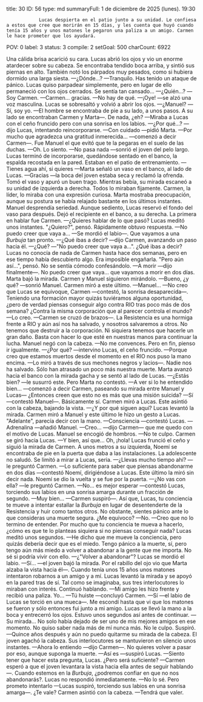title:          30
ID:             56
type:           md
summaryFull:    1 de diciembre de 2025 (lunes). 19:30
                
                Lucas despierta en el patio junto a su unidad. Le confiesa a estos que cree que morirán en 15 días, y les cuenta que huyó cuando tenía 15 años y unos matones le pegaron una paliza a un amigo. Carmen le hace prometer que los ayudará.
POV:            0
label:          3
status:         3
compile:        2
setGoal:        500
charCount:      6922


Una cálida brisa acarició su cara.
Lucas abrió los ojos y vio un enorme atardecer sobre su cabeza. Se encontraba tendido boca arriba, y sintió sus piernas en alto. También notó los párpados muy pesados, como si hubiera dormido una larga siesta.
—¿Dónde...?
—Tranquilo. Has tenido un ataque de pánico.
Lucas quiso parpadear simplemente, pero en lugar de ello permaneció con los ojos cerrados. Se sentía tan cansado...
—¿Quién...?
—Soy Carmen.
—Carmen... gracias.
—No hay de qué.
—¡Oye! —se alzó una voz masculina.
Lucas se sobresaltó y volvió a abrir los ojos.
—¿Manuel?
—Sí, soy yo. —El hombre se encontraba de pie a su lado, a unos pasos. A su lado se encontraban Carmen y Marta—. De nada, ¿eh? —Miraba a Lucas con el ceño fruncido pero con una sonrisa en los labios.
—¿Por qué...? —dijo Lucas, intentando reincorporarse.
—Con cuidado —pidió Marta.
—Por mucho que agradezca una gratitud inmerecida... —comenzó a decir Carmen—. Fue Manuel el que evitó que te la pegaras en el suelo de las duchas.
—Oh. Lo siento.
—No pasa nada —sonrió el joven del pelo largo.
Lucas terminó de incorporarse, quedándose sentado en el banco, la espalda recostada en la pared. Estaban en el patio de entrenamiento.
—Tienes agua ahí, si quieres —Marta señaló un vaso en el banco, al lado de Lucas.
—Gracias —la boca del joven estaba seca y reclamó la ofrenda. Tomó el vaso y apuró un buen trago.
Mientras bebía, su mirada escaneó a su unidad de izquierda a derecha.
Todos lo miraban fijamente. Carmen, la líder, lo miraba con una expresión curiosa. Marta mostraba preocupación, aunque su postura se había relajado bastante en los últimos instantes. Manuel desprendía seriedad.
Aunque sediento, Lucas reservó el fondo del vaso para después. Dejó el recipiente en el banco, a su derecha.
La primera en hablar fue Carmen.
—¿Quieres hablar de lo que pasó?
Lucas meditó unos instantes. "¿Quiero?", pensó. Rápidamente obtuvo respuesta.
—No puedo creer que vaya a... —Se mordió el labio—. Que vayamos a una *Burbuja* tan pronto. 
—¿Qué ibas a decir? —dijo Carmen, avanzando un paso hacia él.
—¿Qué?
—"No puedo creer que vaya a...". ¿Qué ibas a decir?
Lucas no conocía de nada de Carmen hasta hace dos semanas, pero en ese tiempo había descubierto algo. Era imposible engañarla.
"Pero aún así...", pensó. No se sentía cómodo confesándolo.
—A morir —dijo finalmente—. No puedo creer que vaya... que vayamos a morir en dos días.
Marta bajó la mirada. Carmen y Manuel siguieron mirándolo.
—Bueno, ¿y qué? —sonrió Manuel.
Carmen miró a este último.
—Manuel...
—No creo que Lucas se equivoque, Carmen —contestó, la sonrisa desaparecida—. Teniendo una formación mayor quizás tuviéramos alguna oportunidad, ¿pero de verdad piensas conseguir algo contra RIO tras poco más de dos semana? ¿Contra la misma corporación que al parecer controla el mundo?
—Lo creo. —Carmen se cruzó de brazos—. La Resistencia es una hormiga frente a RIO y aún así nos ha salvado, y nosotros salvaremos a otros. No tenemos que destruir a la corporación. Ni siquiera tenemos que hacerle un gran daño. Basta con hacer lo que esté en nuestras manos para continuar la lucha.
Manuel negó con la cabeza.
—No me convences. Pero en fin, pienso ir igualmente.
—¿Por qué? —intervino Lucas, el ceño fruncido.
—Porque creo que estamos muertos desde el momento en el RIO nos puso la mano encima. —Lo miró a través de sus mechones negros y lacios—. Nadie nos ha salvado. Sólo han atrasado un poco más nuestra muerte.
Marta avanzó hacia el banco con la mirada gacha y se sentó al lado de Lucas.
—¿Estás bien? —le susurró este.
Pero Marta no contestó.
—A ver si lo he entendido bien... —comenzó a decir Carmen, paseando su mirada entre Manuel y Lucas— ¿Entonces creen que esto no es más que una misión suicida?
—Sí —contestó Manuel—. Básicamente sí.
Carmen miró a Lucas. Este asintió con la cabeza, bajando la vista.
—¿Y por qué siguen aquí?
Lucas levantó la mirada. Carmen miró a Manuel y este último le hizo un gesto a Lucas. "Adelante", parecía decir con la mano.
—Consciencia —contestó Lucas.
—Adrenalina —añadió Manuel.
—Creo... —dijo Carmen— que me quedo con el motivo de Lucas.
Manuel se encogió de hombros.
—No te culpo.
Carmen se giró hacia Lucas.
—Y bien, así que... Oh, ¡hola!
Lucas frunció el ceño y siguió la mirada de Carmen. A unos metros a su izquierda, Noemí se encontraba de pie en la puerta que daba a las instalaciones.
La adolescente no saludó. Se limitó a mirar a Lucas, seria.
—¿Llevas mucho tiempo ahí? —le preguntó Carmen.
—Lo suficiente para saber que piensas abandonarme en dos días —contestó Noemí, dirigiéndose a Lucas.
Este último la miró sin decir nada. Noemí se dio la vuelta y se fue por la puerta.
—¿No vas con ella? —le preguntó Carmen.
—No... es mejor esperar —contestó Lucas, torciendo sus labios en una sonrisa amarga durante un fracción de segundo.
—Muy bien... —Carmen suspiró—. Así que, Lucas, tu conciencia te mueve a intentar estallar la *Burbuja* en lugar de desentenderte de la Resistencia y huir como tantos otros. No obstante, sientes pánico ante lo que consideras una muerte segura. ¿Me equivoco?
—No.
—Creo que no lo termino de entender. Por mucho que tu conciencia te mueva a hacerlo, ¿cómo es que te lo planteas siquiera si no piensas conseguir nada?
Lucas meditó unos segundos.
—He dicho que me mueve la conciencia, pero quizás debería decir que es el miedo. Tengo pánico a la muerte, sí, pero tengo aún más miedo a volver a abandonar a la gente que me importa. No sé si podría vivir con ello.
—¿"Volver a abandonar"?
Lucas se mordió el labio.
—Sí... —el joven bajó la mirada. Por el rabillo del ojo vio que Marta alzaba la vista hacia él—. Cuando tenía unos 15 años unos matones intentaron robarnos a un amigo y a mí.
Lucas levantó la mirada y se apoyó en la pared tras de sí. Tal como se imaginaba, sus tres interlocutores lo miraban con interés. Continuó hablando.
—Mi amigo les hizo frente y recibió una paliza. Yo...
—Tú huiste —concluyó Carmen.
—Sí —el labio de Lucas se torció en una mueca—. Me escondí hasta que vi que los matones se fueron y sólo entonces fui junto a mi amigo.
Lucas se llevó la mano a la boca y entrecerró los ojos. Estuvo unos segundos así antes de continuar.
—Su mirada... No solo había dejado de ser uno de mis mejores amigos en ese momento. No quiso saber nada más de mí nunca más. No le culpo.
Suspiró.
—Quince años después y aún no puedo quitarme su mirada de la cabeza.
El joven agachó la cabeza. Sus interlocutores se mantuvieron en silencio unos instantes.
—Ahora lo entiendo —dijo Carmen—. No quieres volver a pasar por eso, aunque suponga la muerte.
—Así es —suspiró Lucas.
—Siento tener que hacer esta pregunta, Lucas. ¿Pero será suficiente? —Carmen esperó a que el joven levantara la vista hacia ella antes de seguir hablando—. Cuando estemos en la *Burbuja*, ¿podremos confiar en que no nos abandonarás?.
Lucas no respondió inmediatamente.
—No lo sé. Pero prometo intentarlo —Lucas suspiró, torciendo sus labios en una sonrisa amarga—. ¿Te vale?
Carmen asintió con la cabeza.
—Tendrá que valer.